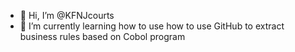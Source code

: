 - 👋 Hi, I’m @KFNJcourts
 - 🌱 I’m currently learning how to use how to use GitHub to extract business rules based on Cobol program


<!---
    1000-INITIALIZATION.                                                00910000
                                                                        00921000
           PERFORM 2000-START-PROCESS THRU 2000-EXIT.                   00922001
           PERFORM 9000-FINISH THRU 9000-EXIT.                          00940000
                                                                        00950000
       1000-EXIT. EXIT.                                                 00960000
                                                                        00982200
       2000-START-PROCESS.                                              00983000
                                                                        00990000
           INITIALIZE  WS-NULL-IND                                      01080009
                       DCL-CMT-MUNI-WARR-TRIG.                          01080100
                                                                        01080200
           PERFORM 2100-MOVE-SP-INPUT THRU 2100-EXIT.                   01080300
                                                                        01080400
           PERFORM 3000-CALL-SP THRU 3000-EXIT.                         01090000
                                                                        01100000
       2000-EXIT. EXIT.                                                 01110000
                                                                        01110100
       2100-MOVE-SP-INPUT.                                              01110200
                                                                        01110300
           MOVE CALL-B0045-MUNI-WARR-TRIG-KEY TO C144-MUNI-WARR-TRIG-KEY01111000
           MOVE CALL-B0045-FUNCTION-NAME      TO C144-FUNCTION-NAME     01112008
           MOVE CALL-B0045-APP-NAME           TO C144-APP-NAME          01113008
           MOVE CALL-B0045-CRT-CD             TO C144-CRT-CD            01114008
           MOVE CALL-B0045-CASE-ALPHA         TO C144-CASE-ALPHA        01115008
           MOVE CALL-B0045-CASE-YEAR          TO C144-CASE-YEAR         01116008
           MOVE CALL-B0045-CASE-SEQ-NUM       TO C144-CASE-SEQ-NUM      01117008
           MOVE CALL-B0045-CASE-TYPE-CD       TO C144-CASE-TYPE-CD      01118008
           MOVE CALL-B0045-WARRANT-ACTION     TO C144-WARRANT-ACTION    01119208
           MOVE CALL-B0045-PROCESSED-IND      TO C144-PROCESSED-IND     01119308
           MOVE CALL-B0045-COMMENTS           TO C144-COMMENTS          01119408
           MOVE CALL-B0045-CREATE-USER-ID     TO C144-CREATE-USER-ID    01119508
           MOVE CALL-B0045-MAINT-USER-ID      TO C144-MAINT-USER-ID     01119708
           MOVE CALL-B0045-WARR-TR-CALL-IND   TO WS-WARR-TR-CALL-IND.   01119908
                                                                        01120000
           IF CALL-B0045-CASE-TYPE-CD = 'C'                             01120100
              IF CALL-B0045-WARRANT-ID-KEY = 0                          01121000
                 DISPLAY 'NO WARANT KEY PROVIDED'                       01121100
                 GO TO 9000-FINISH                                      01122000
              ELSE                                                      01122200
                 MOVE CALL-B0045-WARRANT-ID-KEY TO C144-WARRANT-ID-KEY  01122300
                 MOVE CALL-B0045-WARRANT-NUMBER TO C144-WARRANT-NUMBER  01122400
              END-IF                                                    01122500
           END-IF.                                                      01123000
                                                                        01123100
           IF CALL-B0045-CASE-TYPE-CD = 'T'                             01123200
              PERFORM 2200-GET-WARRANT-INFO                             01123300
                 THRU 2200-EXIT                                         01123400
           END-IF.                                                      01123700
                                                                        01123800
       2100-EXIT. EXIT.                                                 01123900
                                                                        01124000
       2200-GET-WARRANT-INFO.                                           01125000
                                                                        01126000
           MOVE CALL-B0045-CRT-CD        TO T025-CRT-CD                 01126100
           MOVE CALL-B0045-CASE-ALPHA    TO T025-TIC-ALPHA              01126200
           MOVE CALL-B0045-CASE-SEQ-NUM  TO T025-TIC-NUMERIC.           01126400
                                                                        01126500
 ***************START SEGMENT LOGIC                                     01126601
           MOVE CALL-B0045-CRT-CD        TO WS-CRT-CD-SEG.              01126802
           EVALUATE TRUE                                                01126901
              WHEN WS-CRT-CD-SEG(1:2) = '09'                            01127002
                 EXEC SQL                                               01127101
                    SET CURRENT PACKAGESET = 'TF10ONLN'                 01127201
                 END-EXEC                                               01127301
                                                                        01127401
              WHEN WS-CRT-CD-SEG(1:2) = '07'                            01127502
                 EXEC SQL                                               01127601
                    SET CURRENT PACKAGESET = 'TF11ONLN'                 01127701
                 END-EXEC                                               01127801
                                                                        01127901
              WHEN WS-CRT-CD-SEG(1:2) =                                 01128002
                   ('02' OR '14' OR '16' OR '19' OR '20')               01128101
                 EXEC SQL                                               01128201
                    SET CURRENT PACKAGESET = 'TF12ONLN'                 01128301
                 END-EXEC                                               01128401
                                                                        01128501
              WHEN WS-CRT-CD-SEG(1:2) =                                 01128602
                   ('10' OR '11' OR '12' OR '13' OR '18' OR '21')       01128701
                 EXEC SQL                                               01128801
                    SET CURRENT PACKAGESET = 'TF13ONLN'                 01128901
                 END-EXEC                                               01129001
                                                                        01129101
              WHEN WS-CRT-CD-SEG(1:2) =                                 01129202
                   ('01' OR '03' OR '04' OR '05'                        01129301
                     OR '06' OR '08' OR '15' OR '17')                   01129401
                 EXEC SQL                                               01129501
                    SET CURRENT PACKAGESET = 'TF14ONLN'                 01129601
                 END-EXEC                                               01129701
           END-EVALUATE                                                 01129801
 ***************  END SEGMENT LOGIC                                     01129901
                                                                        01130001
           EXEC SQL                                                     01130101
             SELECT T.WARRANT_TICSTUB                                   01130201
                   ,W.WARR_NUM                                          01130301
              INTO  :T025-WARRANT-TICSTUB                               01130401
                   ,:T009-WARR-NUM                                      01130501
               FROM TFT_TICSTUB         T                               01130601
                   ,TFT_WARRANT         W                               01130701
               WHERE T.CRT_CD           = :T025-CRT-CD                  01130801
                 AND T.TIC_ALPHA        = :T025-TIC-ALPHA               01130901
                 AND T.TIC_NUMERIC      = :T025-TIC-NUMERIC             01131001
                 AND T.WARRANT_TICSTUB  > 0                             01131101
                 AND T.WARRANT_TICSTUB  = W.ID_CALC_WARRANT             01131201
           END-EXEC.                                                    01131301
                                                                        01131401
           MOVE SQLCODE          TO CALL-B0045-SQL-RETURN-CODE.         01131513
           IF SQLCODE = +0                                              01131601
              MOVE T025-WARRANT-TICSTUB TO C144-WARRANT-ID-KEY          01131701
              MOVE T009-WARR-NUM        TO C144-WARRANT-NUMBER          01131801
           ELSE                                                         01131901
              IF SQLCODE = +100                                         01132001
               DISPLAY 'NO WARANT ID KEY FOUND'                         01132101
               GO TO 9000-FINISH                                        01132200
              ELSE                                                      01132300
               DISPLAY 'ERROR ACCESING TICSTUB'                         01132400
               GO TO 9000-FINISH                                        01132500
              END-IF                                                    01132600
           END-IF.                                                      01132700
                                                                        01132800
       2200-EXIT. EXIT.                                                 01132900
                                                                        01133000
       3000-CALL-SP.                                                    01134000
                                                                        01140000
           EXEC SQL CALL :WS-CALL-SP                                    01150000
              (                                                         01160000
              :C144-MUNI-WARR-TRIG-KEY  :IND-MUNI-WAR-TRIG-KEY          01240000
            , :C144-FUNCTION-NAME       :IND-FUNCTION-NAME              01250000
            , :C144-APP-NAME            :IND-APP-NAME                   01260000
            , :C144-CRT-CD              :IND-CRT-CD                     01270000
            , :C144-CASE-ALPHA          :IND-CASE-ALPHA                 01280000
            , :C144-CASE-YEAR           :IND-CASE-YEAR                  01290000
            , :C144-CASE-SEQ-NUM        :IND-CASE-SEQ-NUM               01300000
            , :C144-CASE-TYPE-CD        :IND-CASE-TYPE-CD               01310000
            , :C144-WARRANT-ID-KEY      :IND-WARRANT-ID-KEY             01320000
            , :C144-WARRANT-NUMBER      :IND-WARRANT-NUMBER             01321000
            , :C144-WARRANT-ACTION      :IND-WARRANT-ACTION             01322000
            , :C144-PROCESSED-IND       :IND-PROCESSED-IND              01323000
            , :C144-COMMENTS            :IND-COMMENTS                   01324000
            , :C144-CREATE-USER-ID      :IND-CREATE-USER-ID             01325000
            , :C144-MAINT-USER-ID       :IND-MAINT-USER-ID              01326000
            , :WS-WARR-TR-CALL-IND      :IND-WARR-TR-CALL-IND           01328000
            , :WS-SP-STATUS             :IND-SP-STATUS                  01329105
            , :WS-SP-RUN-STATUS         :IND-SP-RUN-STATUS              01329205
            , :WS-SP-NAME               :IND-SP-NAME                    01329305
            , :WS-SQL-RETURN-CODE       :IND-SQL-RETURN-CODE            01329405
            , :WS-SP-SQL-COMMAND        :IND-SP-SQL-COMMAND             01329700
            , :WS-SP-TABLE-NAME         :IND-SP-TABLE-NAME              01329800
            , :WS-SP-DATA-CHAR          :IND-SP-DATA-CHAR               01329900
            , :WS-SP-COMMENTS           :IND-SP-COMMENTS                01330000
           )                                                            01330100
           END-EXEC.                                                    01331000
                                                                        01340000
           EVALUATE SQLCODE                                             01350000
              WHEN 0000                                                 01360000
               MOVE WS-SQL-RETURN-CODE TO CALL-B0045-SQL-RETURN-CODE    01370000
              WHEN OTHER                                                01380000
               MOVE SQLCODE            TO CALL-B0045-SQL-RETURN-CODE    01390000
                                                 WS-SQLCODE             01400000
               STRING 'ERR ACCESSING SP (' WS-CALL-SP                   01410000
                    WS-SQLCODE ')' DELIMITED BY SIZE                    01420000
                    INTO CALL-B0045-SP-COMMENTS                         01430000
               DISPLAY 'ERROR ACCESSING STORED PROC ' WS-CALL-SP        01440000
               DISPLAY 'SQLCODE = ' WS-SQLCODE                          01450000
                 GO TO 3000-EXIT                                        01510000
           END-EVALUATE.                                                01520000
                                                                        01530000
           EVALUATE WS-SQL-RETURN-CODE                                  01540000
            WHEN 0000                                                   01550000
             PERFORM 3100-GET-SP-OUTPUT THRU 3100-EXIT                  01560000
            WHEN 100                                                    01610000
             PERFORM 3100-GET-SP-OUTPUT THRU 3100-EXIT                  01620000
            WHEN OTHER                                                  01670000
             MOVE WS-SQL-RETURN-CODE   TO CALL-B0045-SQL-RETURN-CODE    01680000
                                               WS-SQLCODE               01690000
             MOVE WS-SP-COMMENTS       TO CALL-B0045-SP-COMMENTS        01700000
             DISPLAY WS-CALL-SP ' FAILED'                               01710000
             DISPLAY 'SQLCODE = ' WS-SQLCODE                            01720000
           END-EVALUATE.                                                01780000
                                                                        01790000
       3000-EXIT. EXIT.                                                 01800000
                                                                        01801000
       3100-GET-SP-OUTPUT.                                              01802000
                                                                        01803000
           MOVE C144-MUNI-WARR-TRIG-KEY  TO                             01804000
                                         CALL-B0045-MUNI-WARR-TRIG-KEY  01804100
           MOVE C144-FUNCTION-NAME       TO CALL-B0045-FUNCTION-NAME    01804200
           MOVE C144-APP-NAME            TO CALL-B0045-APP-NAME         01806000
           MOVE C144-CRT-CD              TO CALL-B0045-CRT-CD           01807000
           MOVE C144-CASE-ALPHA          TO CALL-B0045-CASE-ALPHA       01808000
           MOVE C144-CRT-CD              TO CALL-B0045-CASE-YEAR        01809000
           MOVE C144-CASE-SEQ-NUM        TO CALL-B0045-CASE-SEQ-NUM     01809100
           MOVE C144-CASE-TYPE-CD        TO CALL-B0045-CASE-TYPE-CD     01809200
           MOVE C144-WARRANT-ID-KEY      TO CALL-B0045-WARRANT-ID-KEY   01809300
           MOVE C144-WARRANT-NUMBER      TO                             01809408
                                         CALL-B0045-WARRANT-NUMBER      01809512
           MOVE C144-WARRANT-ACTION      TO CALL-B0045-WARRANT-ACTION   01809600
           MOVE C144-PROCESSED-IND       TO CALL-B0045-PROCESSED-IND    01809700
           MOVE C144-COMMENTS            TO CALL-B0045-COMMENTS         01809800
           MOVE C144-CREATE-USER-ID      TO CALL-B0045-CREATE-USER-ID   01809900
           MOVE C144-MAINT-USER-ID       TO CALL-B0045-MAINT-USER-ID    01810000
           MOVE WS-SQL-RETURN-CODE       TO CALL-B0045-SQL-RETURN-CODE  01810800
           MOVE WS-SP-COMMENTS           TO CALL-B0045-SP-COMMENTS.     01811200
                                                                        01811300
       3100-EXIT. EXIT.                                                 01812000
                                                                        01820000
       9000-FINISH.                                                     01830000
                                                                        01840000
           GOBACK.                                                      01850000
                                                                        01860000
       9000-EXIT. EXIT.                                                 01870000
                                                                        01880000
--->
